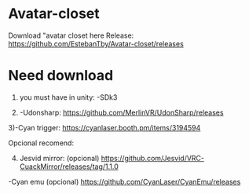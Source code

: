 # Avatar-closet

Download "avatar closet here Release:
https://github.com/EstebanTby/Avatar-closet/releases

# Need download

1) you must have in unity:
-SDk3

2) -Udonsharp:
https://github.com/MerlinVR/UdonSharp/releases

3)-Cyan trigger:
https://cyanlaser.booth.pm/items/3194594

Opcional recomend:

4) Jesvid mirror: (opcional)
https://github.com/Jesvid/VRC-CuackMirror/releases/tag/1.1.0


-Cyan emu (opcional)
https://github.com/CyanLaser/CyanEmu/releases
